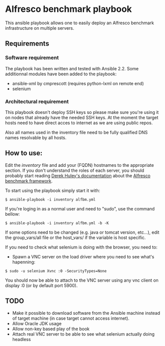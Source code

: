 # Alfresco benchmark playbook

This ansible playbook allows one to easily deploy an Alfresco benchmark infrastructure on multiple servers.

## Requirements

### Software requirement

The playbook has been written and tested with Ansible 2.2. Some additionnal modules have been added to the playbook:

 * ansible-xml by cmprescott (requires python-lxml on remote end)
 * selenium

### Architectural requirement

This playbook doesn't deploy SSH keys so please make sure you're using it on nodes that already have the needed SSH keys.
At the moment the target hosts need to have direct acces to internet as we are using public repos.

Also all names used in the inventory file need to be fully qualified DNS names resolvable by all hosts.

## How to use:

Edit the _inventory_ file and add your (FQDN) hostnames to the appropriate section. If you don't understand the roles of each server, you should probably start reading [Derek Huley's documentation](https://github.com/AlfrescoBenchmark/alfresco-benchmark/tree/master/docs) about the [Alfresco benchmark framework](https://github.com/AlfrescoBenchmark).

To start using the playbook simply start it with:

```
$ ansible-playbook -i inventory alfbm.yml
```

If you're loging in as a normal user and need to "sudo", use the command bellow:

```
$ ansible-playbook -i inventory alfbm.yml -b -K
```
If some options need to be changed (e.g. java or tomcat version, etc...), edit the group_vars/all file or the host_vars/<HOSTNAME> if the variable is host specific.

If you need to check what selenium is doing with the browser, you need to:

 - Spawn a VNC server on the load driver where you need to see what's hapenning:

```
$ sudo -u selenium Xvnc :0 -SecurityTypes=None 
```

You should now be able to attach to the VNC server using any vnc client on display :0 (or by default port 5900).

## TODO

 * Make it possible to download software from the Ansible machine instead of target machine (in case target cannot access internet).
 * Allow Oracle JDK usage
 * Allow non-key based play of the book
 * Attach real VNC server to be able to see what selenium actually doing headless

